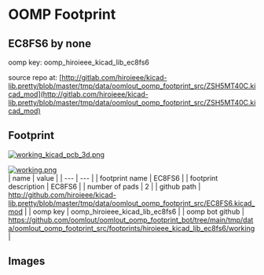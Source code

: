 # OOMP Footprint  
## EC8FS6  by none  
  
oomp key: oomp_hiroieee_kicad_lib_ec8fs6  
  
source repo at: [http://gitlab.com/hiroieee/kicad-lib.pretty/blob/master/tmp/data/oomlout_oomp_footprint_src/ZSH5MT40C.kicad_mod](http://gitlab.com/hiroieee/kicad-lib.pretty/blob/master/tmp/data/oomlout_oomp_footprint_src/ZSH5MT40C.kicad_mod)  
## Footprint  
  
[![working_kicad_pcb_3d.png](working_kicad_pcb_3d_600.png)](working_kicad_pcb_3d.png)  
  
[![working.png](working_600.png)](working.png)  
| name | value | 
| --- | --- | 
| footprint name | EC8FS6 | 
| footprint description | EC8FS6 | 
| number of pads | 2 | 
| github path | http://github.com/hiroieee/kicad-lib.pretty/blob/master/tmp/data/oomlout_oomp_footprint_src/EC8FS6.kicad_mod | 
| oomp key | oomp_hiroieee_kicad_lib_ec8fs6 | 
| oomp bot github | https://github.com/oomlout/oomlout_oomp_footprint_bot/tree/main/tmp/data/oomlout_oomp_footprint_src/footprints/hiroieee_kicad_lib_ec8fs6/working | 
## Images  
